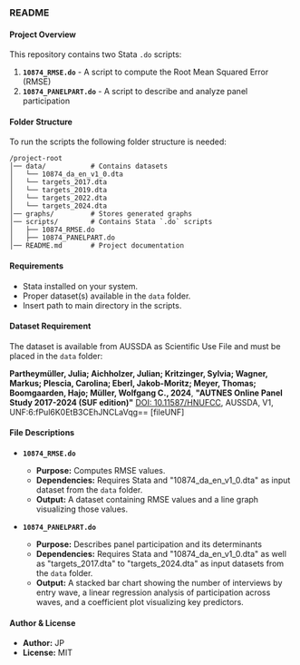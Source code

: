 ### README

#### **Project Overview**
This repository contains two Stata `.do` scripts:

1. **`10874_RMSE.do`** - A script to compute the Root Mean Squared Error (RMSE) 
2. **`10874_PANELPART.do`** - A script to describe and analyze panel participation

#### **Folder Structure**
To run the scripts the following folder structure is needed:
```
/project-root
│── data/           # Contains datasets
│   └── 10874_da_en_v1_0.dta
│   └── targets_2017.dta
│   └── targets_2019.dta
│   └── targets_2022.dta
│   └── targets_2024.dta
│── graphs/         # Stores generated graphs
│── scripts/        # Contains Stata `.do` scripts
│   ├── 10874_RMSE.do
│   ├── 10874_PANELPART.do
│── README.md       # Project documentation
```

#### **Requirements**
- Stata installed on your system.
- Proper dataset(s) available in the `data` folder.
- Insert path to main directory in the scripts.


#### **Dataset Requirement**
The dataset is available from AUSSDA as Scientific Use File and must be placed in the `data` folder:

**Partheymüller, Julia; Aichholzer, Julian; Kritzinger, Sylvia; Wagner, Markus; Plescia, Carolina; Eberl, Jakob-Moritz; Meyer, Thomas; Boomgaarden, Hajo; Müller, Wolfgang C., 2024**, **"AUTNES Online Panel Study 2017-2024 (SUF edition)"** [DOI: 10.11587/HNUFCC](https://doi.org/10.11587/HNUFCC), AUSSDA, V1, UNF:6:fPul6K0EtB3CEhJNCLaVqg== [fileUNF]


#### **File Descriptions**
- **`10874_RMSE.do`**  
  - **Purpose:** Computes RMSE values.
  - **Dependencies:** Requires Stata and "10874_da_en_v1_0.dta" as input dataset from the `data` folder.
  - **Output:** A dataset containing RMSE values and a line graph visualizing those values.

- **`10874_PANELPART.do`**  
  - **Purpose:** Describes panel participation and its determinants
  - **Dependencies:** Requires Stata and "10874_da_en_v1_0.dta" as well as "targets_2017.dta" to "targets_2024.dta" as input datasets from the `data` folder.
  - **Output:** A stacked bar chart showing the number of interviews by entry wave, a linear regression analysis of participation across waves, and a coefficient plot visualizing key predictors.
  
#### **Author & License**
- **Author:** JP
- **License:** MIT
